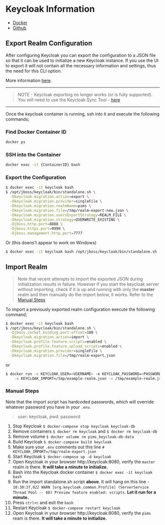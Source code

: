 # Keycloak Information

- [Docker](https://hub.docker.com/r/jboss/keycloak/)
- [Github](https://github.com/keycloak/keycloak-containers/tree/master/server)

## Export Realm Configuration

After configuring Keycloak you can export the configuration to a JSON file so that it can be used to initialize a new Keycloak instance.
If you use the UI to export it will not contain all the necessary information and settings, thus the need for this CLI option.

More information [here](https://www.keycloak.org/docs/latest/server_admin/index.html#_export_import).

---

> NOTE - Keycloak exporting no longer works (or is fully supported). You will need to use the Keycloak Sync Tool - [here](../../backend/tools/keycloak/sync/README.md)

---

Once the keycloak container is running, ssh into it and execute the following commands;

### Find Docker Container ID

```bash
docker ps
```

### SSH into the Container

```bash
docker exec -it {ContainerID} bash
```

### Export the Configuration

```bash
$ docker exec -it keycloak bash
$ /opt/jboss/keycloak/bin/standalone.sh \
  -Dkeycloak.migration.action=export \
  -Dkeycloak.migration.provider=singleFile \
  -Dkeycloak.migration.realmName=pims \
  -Dkeycloak.migration.file=/tmp/realm-export-new.json \
  -Dkeycloak.migration.usersExportStrategy=REALM_FILE \
  -Dkeycloak.migration.strategy=OVERWRITE_EXISTING \
  -Djboss.http.port=8888 \
  -Djboss.https.port=9999 \
  -Djboss.management.http.port=7777
```

Or (this doens't appear to work on Windows)

```bash
$ docker exec -it keycloak bash /opt/jboss/keycloak/bin/standalone.sh -Djboss.socket.binding.port-offset=100 -Dkeycloak.migration.action=export -Dkeycloak.migration.provider=singleFile -Dkeycloak.migration.strategy=OVERWRITE_EXISTING -Dkeycloak.migration.realmName=pims -Dkeycloak.migration.usersExportStrategy=REALM_FILE -Dkeycloak.migration.file=/tmp/realm-export-new.json
```

## Import Realm

> Note that recent attempts to import the exported JSON during initialization results in failure.
> However if you start the keycloak server without importing, check if it is up and running with only the **master** realm and then manually do the import below, it works.
> Refer to the [Manual Steps](#manual-steps)

To import a previously exported realm configuration execute the following command;

```bash
$ docker exec -it keycloak bash
$ /opt/jboss/keycloak/bin/standalone.sh \
  -Djboss.socket.binding.port-offset=100 \
  -Dkeycloak.migration.action=import \
  -Dkeycloak.profile.feature.scripts=enabled \
  -Dkeycloak.profile.feature.upload_scripts=enabled \
  -Dkeycloak.migration.provider=singleFile \
  -Dkeycloak.migration.file=/tmp/realm-export.json
```

or

```bash
$ docker run -e KEYCLOAK_USER=<USERNAME> -e KEYCLOAK_PASSWORD=<PASSWORD> \
    -e KEYCLOAK_IMPORT=/tmp/example-realm.json -v /tmp/example-realm.json:/tmp/example-realm.json jboss/keycloak
```

### Manual Steps

Note that the import script has hardcoded passwords, which will override whatever password you have in your `.env`.

> user: keycloak, pwd: password

1. Stop Keycloak `$ docker-compose stop keycloak keycloak-db`
2. Remove containers `$ docker rm keycloak` and `$ docker rm keycloak-db`
3. Remove volume `$ docker volume rm pims_keycloak-db-data`
4. Build Keycloak `$ docker-compose build keycloak`
5. Make sure your `.env` comments out this line `# KEYCLOAK_IMPORT=/tmp/realm-export.json`
6. Start Keycloak `$ docker-compose up -d keycloak`
7. Open Keycloak in your browser http://keycloak:8080, verify the `master` realm is there. **It will take a minute to initialize.**
8. Bash into the Keycloak docker container `$ docker exec -it keycloak bash`
9. Run the import standalone.sh script **above**. It will hang on this line - `18:30:37,822 WARN [org.keycloak.common.Profile] (ServerService Thread Pool -- 68) Preview feature enabled: scripts`. **Let it run for a minute.**
10. Press `ctrl+c` and exit the `bash`
11. Restart Keycloak `$ docker-compose restart keycloak`
12. Open Keycloak in your browser http://keycloak:8080, verify the `pims` ream is there. **It will take a minute to initialize.**
